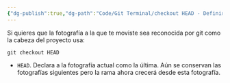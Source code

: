 ```yaml
---
{"dg-publish":true,"dg-path":"Code/Git Terminal/checkout HEAD - Definir la fotografía como la cabeza del proyecto en Git.md","permalink":"/code/git-terminal/checkout-head-definir-la-fotografia-como-la-cabeza-del-proyecto-en-git/","created":"2024-03-27T16:18","updated":"2024-03-27T20:01"}
---
```


Si quieres que la fotografía a la que te moviste sea reconocida por git como la cabeza del proyecto usa:
```shell
git checkout HEAD
```
- `HEAD`. Declara a la fotografía actual como la última. Aún se conservan las fotografías siguientes pero la rama ahora crecerá desde esta fotografía.